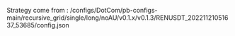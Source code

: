 Strategy come from : /configs/DotCom/pb-configs-main/recursive_grid/single/long/noAU/v0.1.x/v0.1.3/RENUSDT_20221121051637_53685/config.json
